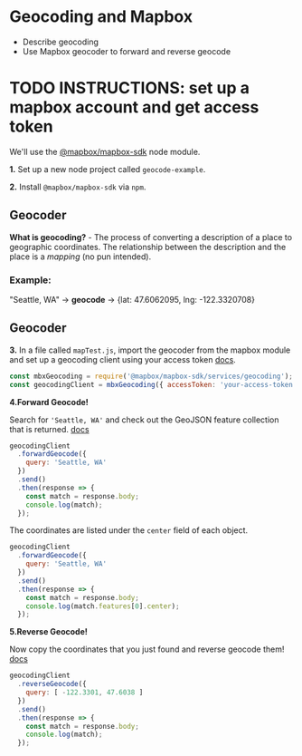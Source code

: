 # Geocoding and Mapbox

* Describe geocoding
* Use Mapbox geocoder to forward and reverse geocode

# TODO INSTRUCTIONS: set up a mapbox account and get access token

We'll use the [@mapbox/mapbox-sdk](https://github.com/mapbox/mapbox-sdk-js) node module.

**1.** Set up a new node project called `geocode-example`.

**2.** Install `@mapbox/mapbox-sdk` via `npm`.

## Geocoder

**What is geocoding?** - The process of converting a description of a place to geographic coordinates. The relationship between the description and the place is a *mapping* (no pun intended).

### Example:

"Seattle, WA" -> **geocode** -> {lat: 47.6062095, lng: -122.3320708}

## Geocoder

**3.** In a file called `mapTest.js`, import the geocoder from the mapbox module and set up a geocoding client using your access token [docs](https://www.mapbox.com/api-documentation/?language=JavaScript#geocoding).

```js
const mbxGeocoding = require('@mapbox/mapbox-sdk/services/geocoding');
const geocodingClient = mbxGeocoding({ accessToken: 'your-access-token' });
```

**4.Forward Geocode!**

Search for `'Seattle, WA'` and check out the GeoJSON feature collection that is returned. [docs](https://www.mapbox.com/api-documentation/?language=JavaScript#search-for-places) 

```js
geocodingClient
  .forwardGeocode({
    query: 'Seattle, WA'
  })
  .send()
  .then(response => {
    const match = response.body;
    console.log(match);
  });
```

The coordinates are listed under the `center` field of each object.

```js
geocodingClient
  .forwardGeocode({
    query: 'Seattle, WA'
  })
  .send()
  .then(response => {
    const match = response.body;
    console.log(match.features[0].center);
  });
```

**5.Reverse Geocode!**

Now copy the coordinates that you just found and reverse geocode them! [docs](https://www.mapbox.com/api-documentation/?language=JavaScript#retrieve-places-near-a-location)

```js
geocodingClient
  .reverseGeocode({
    query: [ -122.3301, 47.6038 ]
  })
  .send()
  .then(response => {
    const match = response.body;
    console.log(match);
  });
```
